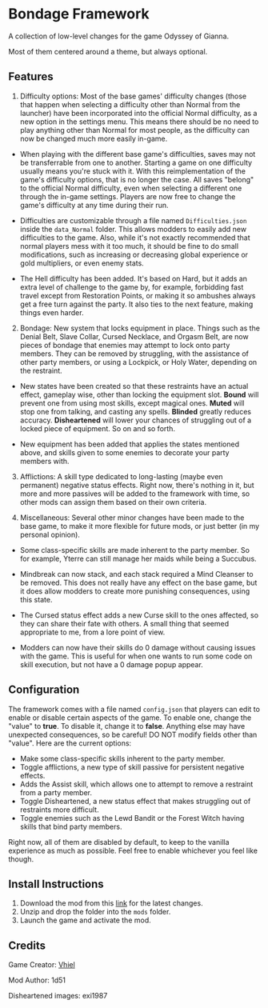 # Bondage Framework
A collection of low-level changes for the game Odyssey of Gianna.

Most of them centered around a theme, but always optional.

## Features

1. Difficulty options: Most of the base games' difficulty changes (those that happen when selecting a difficulty other than Normal from the launcher) have been incorporated into the official Normal difficulty, as a new option in the settings menu. This means there should be no need to play anything other than Normal for most people, as the difficulty can now be changed much more easily in-game.

- When playing with the different base game's difficulties, saves may not be transferrable from one to another. Starting a game on one difficulty usually means you're stuck with it. With this reimplementation of the game's difficulty options, that is no longer the case. All saves "belong" to the official Normal difficulty, even when selecting a different one through the in-game settings. Players are now free to change the game's difficulty at any time during their run.

- Difficulties are customizable through a file named `Difficulties.json` inside the `data_Normal` folder. This allows modders to easily add new difficulties to the game. Also, while it's not exactly recommended that normal players mess with it too much, it should be fine to do small modifications, such as increasing or decreasing global experience or gold multipliers, or even enemy stats.

- The Hell difficulty has been added. It's based on Hard, but it adds an extra level of challenge to the game by, for example, forbidding fast travel except from Restoration Points, or making it so ambushes always get a free turn against the party. It also ties to the next feature, making things even harder.

2. Bondage: New system that locks equipment in place. Things such as the Denial Belt, Slave Collar, Cursed Necklace, and Orgasm Belt, are now pieces of bondage that enemies may attempt to lock onto party members. They can be removed by struggling, with the assistance of other party members, or using a Lockpick, or Holy Water, depending on the restraint.

- New states have been created so that these restraints have an actual effect, gameplay wise, other than locking the equipment slot. **Bound** will prevent one from using most skills, except magical ones. **Muted** will stop one from talking, and casting any spells. **Blinded** greatly reduces accuracy. **Disheartened** will lower your chances of struggling out of a locked piece of equipment. So on and so forth.

- New equipment has been added that applies the states mentioned above, and skills given to some enemies to decorate your party members with.

3. Afflictions: A skill type dedicated to long-lasting (maybe even permanent) negative status effects. Right now, there's nothing in it, but more and more passives will be added to the framework with time, so other mods can assign them based on their own criteria.

4. Miscellaneous: Several other minor changes have been made to the base game, to make it more flexible for future mods, or just better (in my personal opinion).

- Some class-specific skills are made inherent to the party member. So for example, Yterre can still manage her maids while being a Succubus.

- Mindbreak can now stack, and each stack required a Mind Cleanser to be removed. This does not really have any effect on the base game, but it does allow modders to create more punishing consequences, using this state.

- The Cursed status effect adds a new Curse skill to the ones affected, so they can share their fate with others. A small thing that seemed appropriate to me, from a lore point of view.

- Modders can now have their skills do 0 damage without causing issues with the game. This is useful for when one wants to run some code on skill execution, but not have a 0 damage popup appear.

## Configuration
The framework comes with a file named `config.json` that players can edit to enable or disable certain aspects of the game. To enable one, change the "value" to **true**. To disable it, change it to **false**. Anything else may have unexpected consequences, so be careful! DO NOT modify fields other than "value". Here are the current options:

- Make some class-specific skills inherent to the party member.
- Toggle afflictions, a new type of skill passive for persistent negative effects.
- Adds the Assist skill, which allows one to attempt to remove a restraint from a party member.
- Toggle Disheartened, a new status effect that makes struggling out of restraints more difficult.
- Toggle enemies such as the Lewd Bandit or the Forest Witch having skills that bind party members.

Right now, all of them are disabled by default, to keep to the vanilla experience as much as possible. Feel free to enable whichever you feel like though.

## Install Instructions

1. Download the mod from this [link](https://github.com/giannan-mods/bondage-framework/archive/refs/heads/master.zip) for the latest changes.
2. Unzip and drop the folder into the `mods` folder.
3. Launch the game and activate the mod.

## Credits

Game Creator: [Vhiel](https://twitter.com/shvhiel)

Mod Author: 1d51

Disheartened images: exi1987
